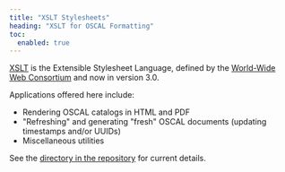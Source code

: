 ```yaml
---
title: "XSLT Stylesheets"
heading: "XSLT for OSCAL Formatting"
toc:
  enabled: true
---
```


[XSLT](https://www.w3.org/TR/xslt-30/) is the Extensible Stylesheet Language, defined by the [World-Wide Web Consortium](https://www.w3.org/) and now in version 3.0.

Applications offered here include:

- Rendering OSCAL catalogs in HTML and PDF
- "Refreshing" and generating "fresh" OSCAL documents (updating timestamps and/or UUIDs)
- Miscellaneous utilities

See the [directory in the repository](https://github.com/usnistgov/oscal-tools/tree/master/xslt) for current details.


